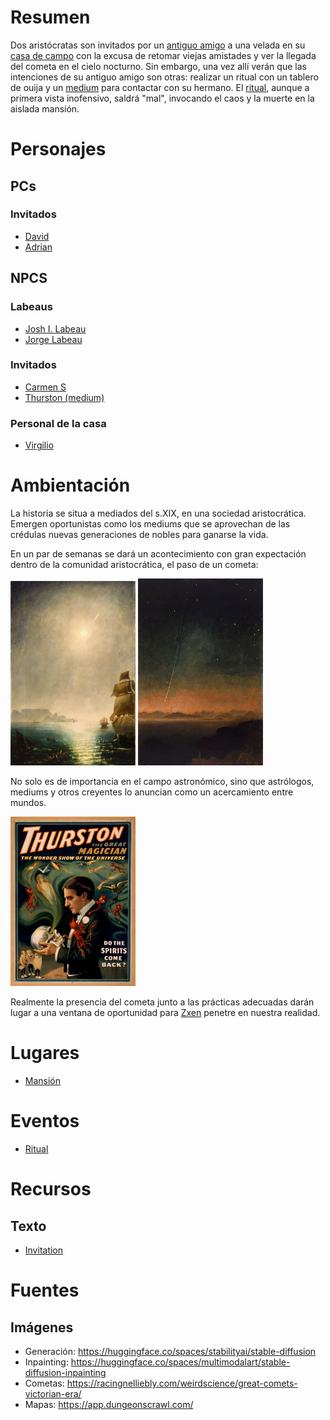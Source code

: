 # Resumen

Dos aristócratas son invitados por un [antiguo amigo](./Chrs/NPCs/Jorge.md) a una velada en su [casa de campo](./Resources/Maps/mansion.ds) con la excusa de retomar viejas amistades y ver la llegada del cometa en el cielo nocturno. Sin embargo, una vez allí verán que las intenciones de su antiguo amigo son otras: realizar un ritual con un tablero de ouija y un [medium](./Chrs/NPCs/Thurston.md) para contactar con su hermano. El [ritual](./Events/Ritual.md), aunque a primera vista inofensivo, saldrá "mal", invocando el caos y la muerte en la aislada mansión.

# Personajes

## PCs

### Invitados 

- [David](./Chrs/PCs/David.md)
- [Adrian](./Chrs/PCs/Adrian.md)

## NPCS

### Labeaus

- [Josh I. Labeau](./Chrs/NPCs/Josh.md)
- [Jorge Labeau](./Chrs/NPCs/Jorge.md)

### Invitados

- [Carmen S](./Chrs/NPCs/Carmen.md)
- [Thurston (medium)](./Chrs/NPCs/Thurston.md)

### Personal de la casa

- [Virgilio](./Chrs/NPCs/Virgilio.md)

# Ambientación

La historia se situa a mediados del s.XIX, en una sociedad aristocrática. Emergen oportunistas como los mediums que se aprovechan de las crédulas nuevas generaciones de nobles para ganarse la vida.

En un par de semanas se dará un acontecimiento con gran expectación dentro de la comunidad aristocrática, el paso de un cometa:

<img src="./Resources/Images/CometInTheSky1.webp" width="200">
<img src="./Resources/Images/CometInTheSky2.webp" width="200">

No solo es de importancia en el campo astronómico, sino que astrólogos, mediums y otros creyentes lo anuncian como un acercamiento entre mundos.

<img src="./Resources/Images/Portraits/magician.webp" width="200">

Realmente la presencia del cometa junto a las prácticas adecuadas darán lugar a una ventana de oportunidad para [Zxen](./Chrs/NPCs/Zxen.md) penetre en nuestra realidad.

# Lugares

- [Mansión](./Resources/Maps/mansion.md)

# Eventos

- [Ritual](./Events/Ritual.md)

# Recursos

## Texto

- [Invitation](./Resources//invitation.md)


# Fuentes

## Imágenes

- Generación: https://huggingface.co/spaces/stabilityai/stable-diffusion
- Inpainting: https://huggingface.co/spaces/multimodalart/stable-diffusion-inpainting
- Cometas: https://racingnelliebly.com/weirdscience/great-comets-victorian-era/
- Mapas: https://app.dungeonscrawl.com/